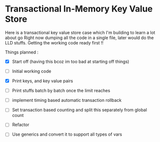 # Transactional In-Memory Key Value Store 

Here is a transactional key value store case which I'm building to learn a lot about go
Right now dumping all the code in a single file, later would do the LLD stuffs. Getting the working code ready first !!

Things planned :
- [x] Start off (having this bcoz im too bad at starting off things) 
- [ ] Initial working code

- [x] Print keys, and key value pairs
- [ ] Print stuffs batch by batch once the limit reaches

- [ ] implement timing based automatic transaction rollback  

- [ ] Set transaction based counting and split this separately from global count

- [ ] Refactor
- [ ] Use generics and convert it to support all types of vars
